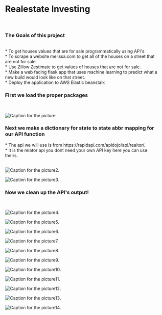 <h1> Realestate Investing </h1><br>
<H3> The Goals of this project </h3><br>
* To get houses values that are for sale programmatically using API's<br>
* To scrape a website melissa.com to get all of the houses on a street that are not for sale.<br>
* Use Zillow Zestimate to get values of houses that are not for sale.<br>
* Make a web facing flask app that uses machine learning to predict what a new build would look like on that street. <br>
* Deploy the application to AWS Elastic beanstalk <br>

<h3> First we load the proper packages </h3><br> 

![Caption for the picture.](https://raw.githubusercontent.com/btindol178/Intelligent-Realestate-Investing/main/photos/Capture.JPG)<br>

<h3> Next we make a dictionary for state to state abbr mapping for our API function</h3>
* The api we will use is from https://rapidapi.com/apidojo/api/realtor/.<br> 
* It is the relator api you dont need your own API key here you can use theirs.<br> 
<br>

![Caption for the picture2.](https://raw.githubusercontent.com/btindol178/Intelligent-Realestate-Investing/main/photos/Capture2.JPG)<br>


![Caption for the picture3.](https://raw.githubusercontent.com/btindol178/Intelligent-Realestate-Investing/main/photos/Capture3.JPG)<br>

<h3> Now we clean up the API's output! </h3><br> 

![Caption for the picture4.](https://raw.githubusercontent.com/btindol178/Intelligent-Realestate-Investing/main/photos/Capture4.JPG)<br>


![Caption for the picture5.](https://raw.githubusercontent.com/btindol178/Intelligent-Realestate-Investing/main/photos/Capture5.JPG)<br>


![Caption for the picture6.](https://raw.githubusercontent.com/btindol178/Intelligent-Realestate-Investing/main/photos/Capture6.JPG)<br>


![Caption for the picture7.](https://raw.githubusercontent.com/btindol178/Intelligent-Realestate-Investing/main/photos/Capture7.JPG)<br>


![Caption for the picture8.](https://raw.githubusercontent.com/btindol178/Intelligent-Realestate-Investing/main/photos/Capture8.JPG)<br>


![Caption for the picture9.](https://raw.githubusercontent.com/btindol178/Intelligent-Realestate-Investing/main/photos/Capture9.JPG)<br>


![Caption for the picture10.](https://raw.githubusercontent.com/btindol178/Intelligent-Realestate-Investing/main/photos/Capture10.JPG)<br>


![Caption for the picture11.](https://raw.githubusercontent.com/btindol178/Intelligent-Realestate-Investing/main/photos/Capture11.JPG)<br>


![Caption for the picture12.](https://raw.githubusercontent.com/btindol178/Intelligent-Realestate-Investing/main/photos/Capture12.JPG)<br>


![Caption for the picture13.](https://raw.githubusercontent.com/btindol178/Intelligent-Realestate-Investing/main/photos/Capture12.JPG)<br>

![Caption for the picture14.](https://raw.githubusercontent.com/btindol178/Intelligent-Realestate-Investing/main/photos/Capture14.JPG)<br>


